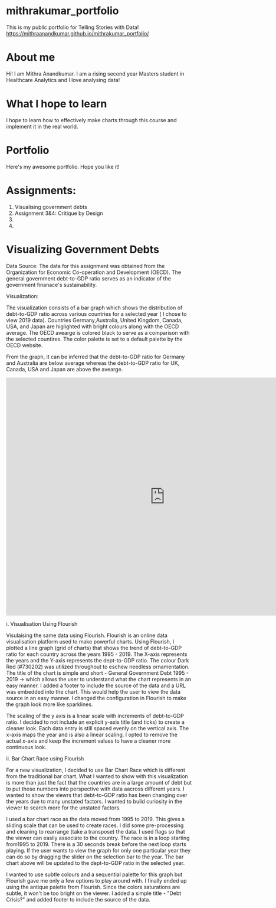# mithrakumar_portfolio
This is my public portfolio for Telling Stories with Data!
https://mithraanandkumar.github.io/mithrakumar_portfolio/

# About me
Hi! I am Mithra Anandkumar. I am a rising second year Masters student in Healthcare Analytics and I love analysing data!

# What I hope to learn
I hope to learn how to effectively make charts through this course and implement it in the real world.

# Portfolio
Here's my awesome portfolio. Hope you like it!

# Assignments:

1. Visualising government debts
2. Assignment 3&4: Critique by Design
3.
4.






# Visualizing Government Debts

Data Source:
The data for this assignment was obtained from the Organization for Economic Co-operation and Development (OECD). The general government debt-to-GDP ratio serves as an indicator of the government finanace's sustainability. 

Visualization: 

The visualization consists of a bar graph which shows the distribution of debt-to-GDP ratio across various countries for a selected year ( I chose to view 2019 data). Countries Germany,Australia, United Kingdom, Canada, USA, and Japan are higlighted with bright colours along with the OECD average. The OECD avearge is colored black to serve as a comparison with the selected countires. The color palette is set to a default palette by the OECD website. 

From the graph, it can be inferred that the debt-to-GDP ratio for Germany and Australia are below average whereas the debt-to-GDP ratio for UK, Canada, USA and Japan are above the avearge. 

<iframe src="https://data.oecd.org/chart/6OfF" width="860" height="645" style="border: 0" mozallowfullscreen="true" webkitallowfullscreen="true" allowfullscreen="true">OECD Chart: General government debt, Total, % of GDP, Annual, 2021</iframe>


i. Visualisation Using Flourish

Visulaising the same data using Flourish. Flourish is an online data visualisation platform used to make powerful charts. Using Flourish, I plotted a line graph (grid of charts) that shows the trend of debt-to-GDP ratio for each country across the years 1995 - 2019. The X-axis represents the years and the Y-axis represents the dept-to-GDP ratio. The colour Dark Red (#730202) was utilized throughout to eschew needless ornamentation. The title of the chart is simple and short - General Government Debt 1995 - 2019 -> which allows the user to understand what the chart represents in an easy manner. I added a footer to include the source of the data and a URL was embedded into the chart. This would help the user to view the data source in an easy manner. I changed the configuration in Flourish to make the graph look more like sparklines. 

The scaling of the y axis is a linear scale with increments of debt-to-GDP ratio. I decided to not include an explicit y-axis title (and ticks) to create a cleaner look. Each data entry is still spaced evenly on the vertical axis. The x-axis maps the year and is also a linear scaling. I opted to remove the actual x-axis and keep the increment values to have a cleaner more continuous look.  

<div class="flourish-embed flourish-chart" data-src="visualisation/11155528"><script src="https://public.flourish.studio/resources/embed.js"></script></div>

ii. Bar Chart Race using Flourish

For a new visualization, I decided to use Bar Chart Race which is different from the traditional bar chart. What I wanted to show with this visualization is more than just the fact that the countries are in a large amount of debt but to put those numbers into perspective with data aacross different years. I wanted to show the viewrs that debt-to-GDP ratio has been changing over the years due to many unstated factors. I wanted to build curiosity in the viewer to search more for the unstated factors. 

I used a bar chart race as the data moved from 1995 to 2019. This gives a sliding scale that can be used to create races. I did some pre-processing and cleaning to rearrange (take a transpose) the data. I used flags so that the viewer can easily associate to the country. The race is in a loop starting from1995 to 2019. There is a 30 seconds break before the next loop starts playing. If the user wants to view the graph for only one particular year they can do so by dragging the slider on the selection bar to the year. The bar chart above will be updated to the dept-to-GDP ratio in the selected year. 

I wanted to use subtle colours and a sequential palette for this graph but Flourish gave me only a few options to play around with. I finally ended up using the antique palette from Flourish. Since the colors saturations are subtle, it won't be too bright on the viewer. I added a simple title - "Debt Crisis?" and added footer to include the source of the data. 
 
<div class="flourish-embed flourish-bar-chart-race" data-src="visualisation/11162358"><script src="https://public.flourish.studio/resources/embed.js"></script></div>


